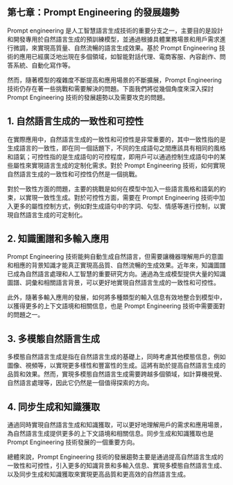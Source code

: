 ## 第七章：Prompt Engineering 的發展趨勢

Prompt engineering 是人工智慧語言生成技術的重要分支之一，主要目的是設計和開發專用於自然語言生成的預訓練模型，並通過根據具體業務場景和用戶需求進行微調，來實現高質量、自然流暢的語言生成效果。基於 Prompt Engineering 技術的應用已經廣泛地出現在多個領域，如智能對話代理、電商客服、內容創作、問答系統、自動化寫作等。

然而，隨著模型的複雜度不斷提高和應用場景的不斷擴展，Prompt Engineering 技術仍存在著一些挑戰和需要解決的問題。下面我們將從幾個角度來深入探討 Prompt Engineering 技術的發展趨勢以及需要攻克的問題。

## 1. 自然語言生成的一致性和可控性

在實際應用中，自然語言生成的一致性和可控性是非常重要的，其中一致性指的是生成語言的一致性，即在同一個話題下，不同的生成語句之間應該具有相同的風格和語氣；可控性指的是生成語句的可控程度，即用戶可以通過控制生成語句中的某些屬性來實現語言生成的定制化需求。對於 Prompt Engineering 技術，如何實現自然語言生成的一致性和可控性仍然是一個挑戰。

對於一致性方面的問題，主要的挑戰是如何在模型中加入一些語言風格和語氣的約束，以實現一致性生成。對於可控性方面，需要在 Prompt Engineering 技術中加入更多的屬性控制方式，例如對生成語句中的字詞、句型、情感等進行控制，以實現自然語言生成的可定制化。

## 2. 知識圖譜和多輸入應用

Prompt Engineering 技術能夠自動生成自然語言，但需要讓機器理解用戶的意圖和相應的背景知識才能真正實現高品質、自然流暢的生成效果。近年來，知識圖譜已成為自然語言處理和人工智慧的重要研究方向。通過為生成模型提供大量的知識圖譜、詞彙和相關語言背景，可以更好地實現自然語言生成的一致性和可控性。

此外，隨著多輸入應用的發展，如何將多種類型的輸入信息有效地整合到模型中，以獲得更多的上下文語境和相關信息，也是 Prompt Engineering 技術中需要面對的問題之一。

## 3. 多模態自然語言生成

多模態自然語言生成是指在自然語言生成的基礎上，同時考慮其他模態信息，例如圖像、視頻等，以實現更多樣性和豐富性的生成。這將有助於提高自然語言生成的品質和效果。然而，實現多模態自然語言生成需要跨越多個領域，如計算機視覺、自然語言處理等，因此它仍然是一個值得探索的方向。

## 4. 同步生成和知識獲取

通過同時實現自然語言生成和知識獲取，可以更好地理解用戶的需求和應用場景，為自然語言生成提供更多的上下文語境和相關信息。同步生成和知識獲取也是 Prompt Engineering 技術發展的一個重要方向。

總體來說，Prompt Engineering 技術的發展趨勢主要是通過提高自然語言生成的一致性和可控性，引入更多的知識背景和多輸入信息、實現多模態自然語言生成、以及同步生成和知識獲取來實現更高品質和更高效的自然語言生成。